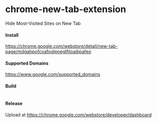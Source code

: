 # chrome-new-tab-extension
Hide Most-Visited Sites on New Tab

#### Install
https://chrome.google.com/webstore/detail/new-tab-page/mdgahpofcoafoglpneglfiloaibpafeo

#### Supported Domains
https://www.google.com/supported_domains

#### Build
```zip -r -j new-tab.zip src/*
```

#### Release
Upload at https://chrome.google.com/webstore/developer/dashboard


